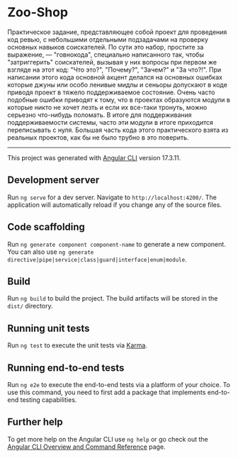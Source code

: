 # Zoo-Shop

Практическое задание, представляющее собой проект для проведения код ревью, с небольшими отдельными подзадачами на проверку основных навыков соискателей. По сути это набор, 
простите за выражение, — "говнокода", специально написанного так, чтобы "затриггерить" соискателей, вызывая у них вопросы при первом же взгляде на этот код: "Что это?", "Почему?", 
"Зачем?" и "За что?!". При написании этого кода основной акцент делался на основных ошибках которые джуны или особо ленивые мидлы и сеньоры допускают в коде приводя проект в тяжело 
поддерживаемое состояние. Очень часто подобные ошибки приводят к тому, что в проектах образуются модули в которые никто не хочет лезть и если их все-таки тронуть, можно серьезно что-нибудь 
поломать. В итоге для поддерживания поддерживаемости системы, часто эти модули в итоге приходится переписывать с нуля. Большая часть кода этого практического взята из реальных проектов, 
как бы не было трубно в это поверить.


---

This project was generated with [Angular CLI](https://github.com/angular/angular-cli) version 17.3.11.

## Development server

Run `ng serve` for a dev server. Navigate to `http://localhost:4200/`. The application will automatically reload if you change any of the source files.

## Code scaffolding

Run `ng generate component component-name` to generate a new component. You can also use `ng generate directive|pipe|service|class|guard|interface|enum|module`.

## Build

Run `ng build` to build the project. The build artifacts will be stored in the `dist/` directory.

## Running unit tests

Run `ng test` to execute the unit tests via [Karma](https://karma-runner.github.io).

## Running end-to-end tests

Run `ng e2e` to execute the end-to-end tests via a platform of your choice. To use this command, you need to first add a package that implements end-to-end testing capabilities.

## Further help

To get more help on the Angular CLI use `ng help` or go check out the [Angular CLI Overview and Command Reference](https://angular.io/cli) page.
